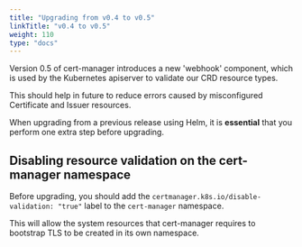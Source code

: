```yaml
---
title: "Upgrading from v0.4 to v0.5"
linkTitle: "v0.4 to v0.5"
weight: 110
type: "docs"
---
```


Version 0.5 of cert-manager introduces a new 'webhook' component, which is used
by the Kubernetes apiserver to validate our CRD resource types.

This should help in future to reduce errors caused by misconfigured Certificate
and Issuer resources.

When upgrading from a previous release using Helm, it is **essential** that
you perform one extra step before upgrading.

## Disabling resource validation on the cert-manager namespace

Before upgrading, you should add the `certmanager.k8s.io/disable-validation: "true"`
label to the `cert-manager` namespace.

This will allow the system resources that cert-manager requires to bootstrap
TLS to be created in its own namespace.
